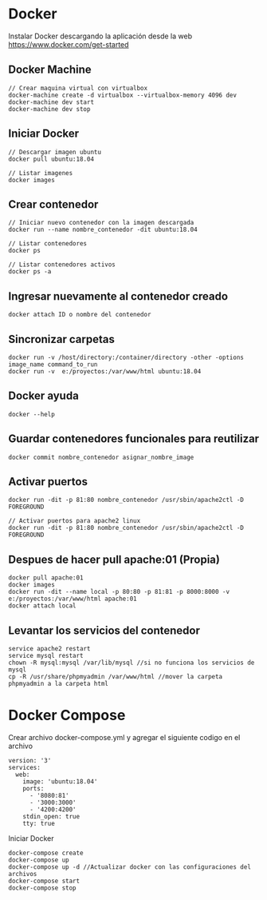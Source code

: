 # Docker

Instalar Docker descargando la aplicación desde la web 
https://www.docker.com/get-started

## Docker Machine

    // Crear maquina virtual con virtualbox
    docker-machine create -d virtualbox --virtualbox-memory 4096 dev
    docker-machine dev start
    docker-machine dev stop

## Iniciar Docker

    // Descargar imagen ubuntu
    docker pull ubuntu:18.04

    // Listar imagenes
    docker images

## Crear contenedor

    // Iniciar nuevo contenedor con la imagen descargada
    docker run --name nombre_contenedor -dit ubuntu:18.04

    // Listar contenedores
    docker ps

    // Listar contenedores activos
    docker ps -a

## Ingresar nuevamente al contenedor creado

    docker attach ID o nombre del contenedor  

## Sincronizar carpetas

    docker run -v /host/directory:/container/directory -other -options image_name command_to_run 
    docker run -v  e:/proyectos:/var/www/html ubuntu:18.04

## Docker ayuda

    docker --help

## Guardar contenedores funcionales para reutilizar

    docker commit nombre_contenedor asignar_nombre_image

## Activar puertos

    docker run -dit -p 81:80 nombre_contenedor /usr/sbin/apache2ctl -D FOREGROUND

    // Activar puertos para apache2 linux
    docker run -dit -p 81:80 nombre_contenedor /usr/sbin/apache2ctl -D FOREGROUND

## Despues de hacer pull apache:01 (Propia)

	docker pull apache:01
	docker images
	docker run -dit --name local -p 80:80 -p 81:81 -p 8000:8000 -v e:/proyectos:/var/www/html apache:01
	docker attach local

## Levantar los servicios del contenedor

	service apache2 restart
	service mysql restart
	chown -R mysql:mysql /var/lib/mysql //si no funciona los servicios de mysql
	cp -R /usr/share/phpmyadmin /var/www/html //mover la carpeta phpmyadmin a la carpeta html

# Docker Compose 

Crear archivo docker-compose.yml y agregar el siguiente codigo en el archivo

    version: '3'
    services:
      web:
        image: 'ubuntu:18.04'
        ports:
          - '8080:81'
          - '3000:3000'
          - '4200:4200'
        stdin_open: true
        tty: true

Iniciar Docker

    docker-compose create
    docker-compose up
    docker-compose up -d //Actualizar docker con las configuraciones del archivos
    docker-compose start
    docker-compose stop

